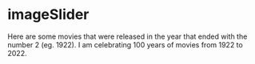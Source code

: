 # imageSlider

Here are some movies that were released in the year that ended with the number 2 (eg. 1922). I am celebrating 100 years of movies from 1922 to 2022.
